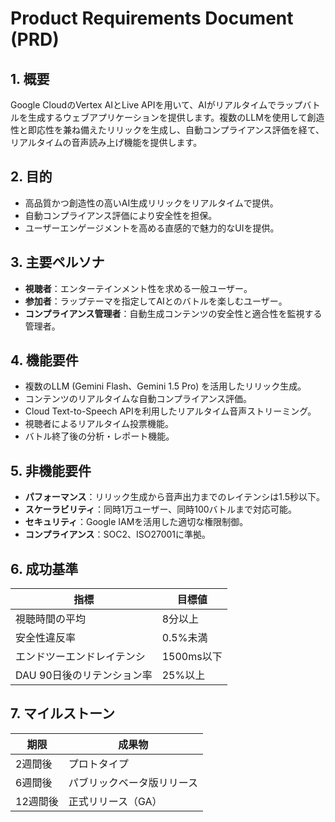 # Product Requirements Document (PRD)

## 1. 概要

Google CloudのVertex AIとLive APIを用いて、AIがリアルタイムでラップバトルを生成するウェブアプリケーションを提供します。複数のLLMを使用して創造性と即応性を兼ね備えたリリックを生成し、自動コンプライアンス評価を経て、リアルタイムの音声読み上げ機能を提供します。

## 2. 目的

* 高品質かつ創造性の高いAI生成リリックをリアルタイムで提供。
* 自動コンプライアンス評価により安全性を担保。
* ユーザーエンゲージメントを高める直感的で魅力的なUIを提供。

## 3. 主要ペルソナ

* **視聴者**：エンターテインメント性を求める一般ユーザー。
* **参加者**：ラップテーマを指定してAIとのバトルを楽しむユーザー。
* **コンプライアンス管理者**：自動生成コンテンツの安全性と適合性を監視する管理者。

## 4. 機能要件

* 複数のLLM (Gemini Flash、Gemini 1.5 Pro) を活用したリリック生成。
* コンテンツのリアルタイムな自動コンプライアンス評価。
* Cloud Text-to-Speech APIを利用したリアルタイム音声ストリーミング。
* 視聴者によるリアルタイム投票機能。
* バトル終了後の分析・レポート機能。

## 5. 非機能要件

* **パフォーマンス**：リリック生成から音声出力までのレイテンシは1.5秒以下。
* **スケーラビリティ**：同時1万ユーザー、同時100バトルまで対応可能。
* **セキュリティ**：Google IAMを活用した適切な権限制御。
* **コンプライアンス**：SOC2、ISO27001に準拠。

## 6. 成功基準

| 指標               | 目標値      |
| ---------------- | -------- |
| 視聴時間の平均          | 8分以上     |
| 安全性違反率           | 0.5%未満   |
| エンドツーエンドレイテンシ    | 1500ms以下 |
| DAU 90日後のリテンション率 | 25%以上    |

## 7. マイルストーン

| 期限    | 成果物           |
| ----- | ------------- |
| 2週間後  | プロトタイプ        |
| 6週間後  | パブリックベータ版リリース |
| 12週間後 | 正式リリース（GA）    |
